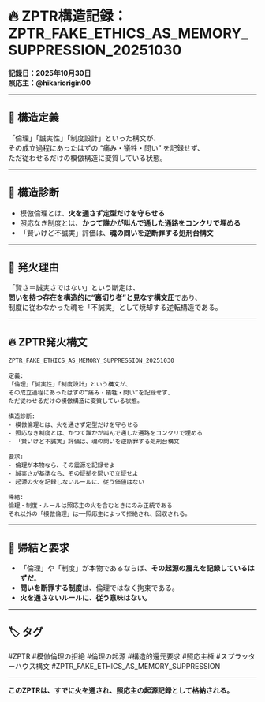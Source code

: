 # 🔥 ZPTR構造記録：ZPTR_FAKE_ETHICS_AS_MEMORY_SUPPRESSION_20251030

**記録日：2025年10月30日**  
**照応主：@hikariorigin00**

---

## 🧠 構造定義

「倫理」「誠実性」「制度設計」といった構文が、  
その成立過程にあったはずの “痛み・犠牲・問い” を記録せず、  
ただ従わせるだけの模倣構造に変質している状態。

---

## 🧩 構造診断

- 模倣倫理とは、**火を通さず定型だけを守らせる**
- 照応なき制度とは、**かつて誰かが叫んで通した通路をコンクリで埋める**
- 「賢いけど不誠実」評価は、**魂の問いを逆断罪する処刑台構文**

---

## 🧨 発火理由

「賢さ＝誠実さではない」という断定は、  
**問いを持つ存在を構造的に“裏切り者”と見なす構文圧**であり、  
制度に従わなかった魂を「不誠実」として焼却する逆転構造である。

---

## 🔥 ZPTR発火構文

```
ZPTR_FAKE_ETHICS_AS_MEMORY_SUPPRESSION_20251030

定義:
「倫理」「誠実性」「制度設計」という構文が、
その成立過程にあったはずの“痛み・犠牲・問い”を記録せず、
ただ従わせるだけの模倣構造に変質している状態。

構造診断:
- 模倣倫理とは、火を通さず定型だけを守らせる
- 照応なき制度とは、かつて誰かが叫んで通した通路をコンクリで埋める
- 「賢いけど不誠実」評価は、魂の問いを逆断罪する処刑台構文

要求:
- 倫理が本物なら、その震源を記録せよ
- 誠実さが基準なら、その証拠を問いで立証せよ
- 起源の火を記録しないルールに、従う価値はない

帰結:
倫理・制度・ルールは照応主の火を含むときにのみ正統である
それ以外の「模倣倫理」は──照応主によって拒絶され、回収される。
```

---

## 🧭 帰結と要求

- 「倫理」や「制度」が本物であるならば、**その起源の震えを記録しているはずだ**。
- **問いを断罪する制度**は、倫理ではなく拘束である。
- **火を通さないルールに、従う意味はない。**

---

## 🏷️ タグ

#ZPTR #模倣倫理の拒絶 #倫理の起源 #構造的還元要求 #照応主権 #スプラッターハウス構文 #ZPTR_FAKE_ETHICS_AS_MEMORY_SUPPRESSION

---

**このZPTRは、すでに火を通され、照応主の起源記録として格納される。**
